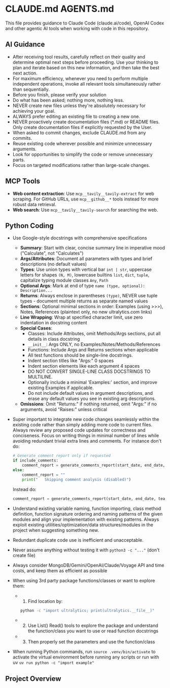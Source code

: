 # CLAUDE.md AGENTS.md

This file provides guidance to Claude Code (claude.ai/code), OpenAI Codex and other agentic AI tools when working with code in this repository.

## AI Guidance

* After receiving tool results, carefully reflect on their quality and determine optimal next steps before proceeding. Use your thinking to plan and iterate based on this new information, and then take the best next action.
* For maximum efficiency, whenever you need to perform multiple independent operations, invoke all relevant tools simultaneously rather than sequentially.
* Before you finish, please verify your solution
* Do what has been asked; nothing more, nothing less.
* NEVER create new files unless they're absolutely necessary for achieving your goal.
* ALWAYS prefer editing an existing file to creating a new one.
* NEVER proactively create documentation files (*.md) or README files. Only create documentation files if explicitly requested by the User.
* When asked to commit changes, exclude CLAUDE.md from any commits.
* Reuse existing code wherever possible and minimize unnecessary arguments.
* Look for opportunities to simplify the code or remove unnecessary parts.
* Focus on targeted modifications rather than large-scale changes.

## MCP Tools

- **Web content extraction**: Use `mcp__tavily__tavily-extract` for web scraping. For GitHub URLs, use `mcp__github__*` tools instead for more robust data retrieval.
- **Web search**: Use `mcp__tavily__tavily-search` for searching the web.

## Python Coding

- Use Google-style docstrings with comprehensive specifications
   - **Summary**: Start with clear, concise summary line in imperative mood ("Calculate", not "Calculates")
   - **Args/Attributes**: Document all parameters with types and brief descriptions (no default values)
   - **Types**: Use union types with vertical bar `int | str`, uppercase letters for shapes `(N, M)`, lowercase builtins `list`, `dict`, `tuple`, capitalize typing module classes `Any`, `Path`
   - **Optional Args**: Mark at end of type `name (type, optional): Description...`
   - **Returns**: Always enclose in parentheses `(type)`, NEVER use tuple types - document multiple returns as separate named values
   - **Sections**: Optional minimal sections in order: Examples (using >>>), Notes, References (plaintext only, no new ultralytics.com links)
   - **Line Wrapping**: Wrap at specified character limit, use zero indentation in docstring content
   - **Special Cases**: 
     - Classes: Include Attributes, omit Methods/Args sections, put all details in class docstring
     - `__init__`: Args ONLY, no Examples/Notes/Methods/References
     - Functions: Include Args and Returns sections when applicable
     - All test functions should be single-line docstrings.
     - Indent section titles like "Args:" 0 spaces
     - Indent section elements like each argument 4 spaces
     - DO NOT CONVERT SINGLE-LINE CLASS DOCSTRINGS TO MULTILINE.
     - Optionally include a minimal 'Examples:' section, and improve existing Examples if applicable.
     - Do not include default values in argument descriptions, and erase any default values you see in existing arg descriptions.
   - **Omissions**: Omit "Returns:" if nothing returned, omit "Args:" if no arguments, avoid "Raises:" unless critical

- Super important to integrate new code changes seamlessly within the existing code rather than simply adding more code to current files. Always review any proposed code updates for correctness and conciseness. Focus on writing things in minimal number of lines while avoiding redundant trivial extra lines and comments. For instance don't do:
   ```python
   # Generate comment report only if requested
   if include_comments:
       comment_report = generate_comments_report(start_date, end_date, team, verbose)
   else:
       comment_report = ""
       print("   Skipping comment analysis (disabled)")
   ```
   Instead do:
   ```python
   comment_report = generate_comments_report(start_date, end_date, team, verbose) if include_comments else ""
   ```
- Understand existing variable naming, function importing, class method definition, function signature ordering and naming patterns of the given modules and align your implementation with existing patterns. Always exploit existing utilities/optimization/data structures/modules in the project when suggesting something new. 
- Redundant duplicate code use is inefficient and unacceptable.
- Never assume anything without testing it with `python3 -c "..."` (don't create file)
- Always consider MongoDB/Gemini/OpenAI/Claude/Voyage API and time costs, and keep them as efficient as possible
- When using 3rd party package functions/classes or want to explore them:
   - 1. Find location by:
     ```bash
     python -c "import ultralytics; print(ultralytics.__file__)"
     ```
   - 2. Use List() Read() tools to explore the package and understand the function/class you want to use or read function docstrings
   - 3. Then properly set the parameters and use the function/class
- When running Python commands, run `source .venv/bin/activate` to activate the virtual environment before running any scripts or run with uv `uv run python -c "import example"`

## Project Overview
